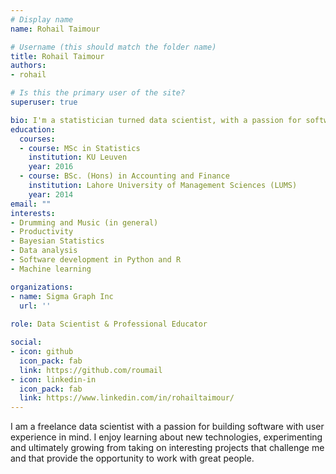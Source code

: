 ```yaml
---
# Display name
name: Rohail Taimour

# Username (this should match the folder name)
title: Rohail Taimour
authors:
- rohail

# Is this the primary user of the site?
superuser: true

bio: I'm a statistician turned data scientist, with a passion for software development, drumming and writing.
education:
  courses:
  - course: MSc in Statistics
    institution: KU Leuven
    year: 2016
  - course: BSc. (Hons) in Accounting and Finance
    institution: Lahore University of Management Sciences (LUMS)
    year: 2014
email: ""
interests:
- Drumming and Music (in general)
- Productivity
- Bayesian Statistics
- Data analysis
- Software development in Python and R
- Machine learning

organizations:
- name: Sigma Graph Inc
  url: ''
  
role: Data Scientist & Professional Educator

social:
- icon: github
  icon_pack: fab
  link: https://github.com/roumail
- icon: linkedin-in
  icon_pack: fab
  link: https://www.linkedin.com/in/rohailtaimour/
---
```


I am a freelance data scientist with a passion for building software with user 
experience in mind. I enjoy learning about new technologies, experimenting and 
ultimately growing from taking on interesting projects that challenge me and 
that provide the opportunity to work with great people.